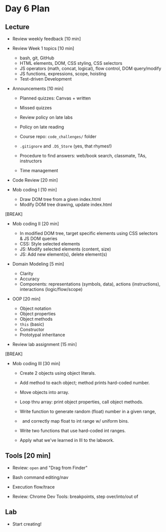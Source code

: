 # Day 6 Plan

## Lecture

- Review weekly feedback [10 min]

- Review Week 1 topics [10 min]
  - bash, git, GitHub
  - HTML elements, DOM, CSS styling, CSS selectors
  - JS operators (math, concat, logical), flow control, DOM query/modify
  - JS functions, expressions, scope, hoisting
  - Test-driven Development

- Announcements [10 min]
  - Planned quizzes: Canvas + written
  - Missed quizzes
  - Review policy on late labs
  - Policy on late reading
  - Course repo: `code_challenges/` folder
  - `.gitignore` and `.DS_Store` (yes, that rhymes!)

  - Procedure to find answers: web/book search, classmate, TAs, instructors
  - Time management

- Code Review [20 min]

- Mob coding I [10 min]
  - Draw DOM tree from a given index.html
  - Modify DOM tree drawing, update index.html

[BREAK]

- Mob coding II [20 min]
  - In modified DOM tree, target specific elements using CSS selectors &amp; JS DOM queries
  - CSS: Style selected elements
  - JS: Modify selected elements (content, size)
  - JS: Add new element(s), delete element(s)

- Domain Modeling [5 min]
  - Clarity
  - Accuracy
  - Components: representations (symbols, data), actions (instructions), interactions (logic/flow/scope)

- OOP [20 min]
  - Object notation
  - Object properties
  - Object methods
  - `this` (basic)
  - Constructor
  - Prototypal inheritance

- Review lab assignment [15 min]

[BREAK]

- Mob coding III [30 min]
  - Create 2 objects using object literals.
  - Add method to each object; method prints hard-coded number.
  - Move objects into array.
  - Loop thru array: print object properties, call object methods.

  - Write function to generate random (float) number in a given range,
  - &nbsp; and correctly map float to int range w/ uniform bins.
  - Write two functions that use hard-coded int ranges.

  - Apply what we've learned in III to the labwork.

## Tools [20 min]
- Review: `open` and &quot;Drag from Finder&quot;
- Bash command editing/nav

- Execution flow/trace
- Review: Chrome Dev Tools: breakpoints, step over/into/out of

## Lab
- Start creating!